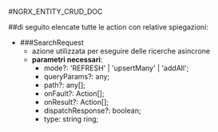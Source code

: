 #NGRX_ENTITY_CRUD_DOC

##di seguito elencate tutte le action con relative spiegazioni:

- ###SearchRequest
    - azione utilizzata per eseguire delle ricerche asincrone
    - **parametri necessari**:
        - mode?: 'REFRESH' | 'upsertMany' | 'addAll';
        - queryParams?: any; 
        - path?: any[];
        - onFault?: Action[];
        - onResult?: Action[];
        - dispatchResponse?: boolean;
        - type: string
 ring;